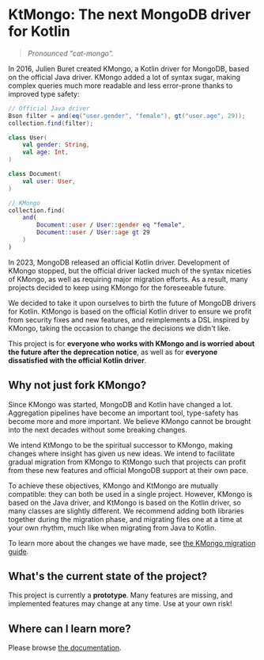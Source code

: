 # KtMongo: The next MongoDB driver for Kotlin

> _Pronounced "cat-mongo"._

In 2016, Julien Buret created KMongo, a Kotlin driver for MongoDB, based on the official Java driver. KMongo added a lot of syntax sugar, making complex queries much more readable and less error-prone thanks to improved type safety:
```java
// Official Java driver
Bson filter = and(eq("user.gender", "female"), gt("user.age", 29));
collection.find(filter);
```

```kotlin
class User(
	val gender: String,
	val age: Int,
)

class Document(
	val user: User,
)

// KMongo
collection.find(
	and(
		Document::user / User::gender eq "female",
		Document::user / User::age gt 29
	)
)
```

In 2023, MongoDB released an official Kotlin driver. Development of KMongo stopped, but the official driver lacked much of the syntax niceties of KMongo, as well as requiring major migration efforts. As a result, many projects decided to keep using KMongo for the foreseeable future.

We decided to take it upon ourselves to birth the future of MongoDB drivers for Kotlin. KtMongo is based on the official Kotlin driver to ensure we profit from security fixes and new features, and reimplements a DSL inspired by KMongo, taking the occasion to change the decisions we didn't like.

This project is for **everyone who works with KMongo and is worried about the future after the deprecation notice**, as well as for **everyone dissatisfied with the official Kotlin driver**. 

## Why not just fork KMongo?

Since KMongo was started, MongoDB and Kotlin have changed a lot. Aggregation pipelines have become an important tool, type-safety has become more and more important. We believe KMongo cannot be brought into the next decades without some breaking changes.

We intend KtMongo to be the spiritual successor to KMongo, making changes where insight has given us new ideas. We intend to facilitate gradual migration from KMongo to KtMongo such that projects can profit from these new features and official MongoDB support at their own pace.

To achieve these objectives, KMongo and KtMongo are mutually compatible: they can both be used in a single project. However, KMongo is based on the Java driver, and KtMongo is based on the Kotlin driver, so many classes are slightly different. We recommend adding both libraries together during the migration phase, and migrating files one at a time at your own rhythm, much like when migrating from Java to Kotlin.

To learn more about the changes we have made, see [the KMongo migration guide](docs/migrate-from-kmongo).

## What's the current state of the project?

This project is currently a **prototype**. Many features are missing, and implemented features may change at any time. Use at your own risk!

## Where can I learn more?

Please browse [the documentation](docs/README.md).
